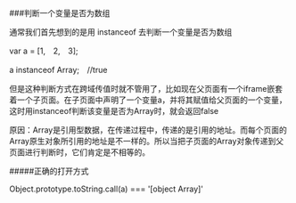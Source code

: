 ###判断一个变量是否为数组

通常我们首先想到的是用 instanceof 去判断一个变量是否为数组

var a = [1,　2,　3];

a instanceof Array;　//true

但是这种判断方式在跨域传值时就不管用了，比如现在父页面有一个iframe嵌套着一个子页面。在子页面中声明了一个变量a，并将其赋值给父页面的一个变量，这时用instanceof判断该变量是否为Array时，就会返回false

原因：Array是引用型数据，在传递过程中，传递的是引用的地址。而每个页面的Array原生对象所引用的地址是不一样的。所以当把子页面的Array对象传递到父页面进行判断时，它们肯定是不相等的。

#####正确的打开方式

Object.prototype.toString.call(a) === '[object Array]'



